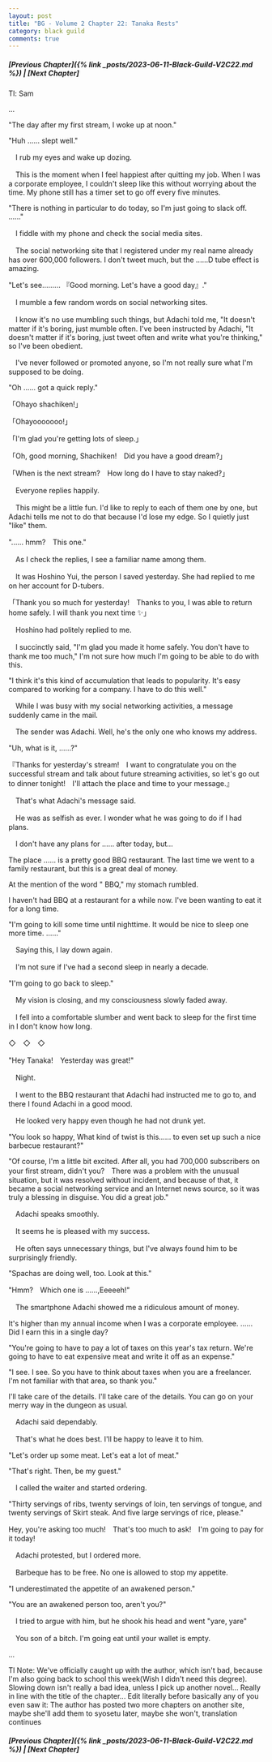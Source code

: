 ```yaml
---
layout: post
title: "BG - Volume 2 Chapter 22: Tanaka Rests"
category: black guild
comments: true
---
```


##### [Previous Chapter]({% link _posts/2023-06-11-Black-Guild-V2C22.md %}) \| [Next Chapter]



Tl: Sam

…

"The day after my first stream, I woke up at noon."


"Huh ...... slept well."


　I rub my eyes and wake up dozing.

　This is the moment when I feel happiest after quitting my job. When I was a corporate employee, I couldn't sleep like this without worrying about the time. My phone still has a timer set to go off every five minutes.
<!--more-->


"There is nothing in particular to do today, so I'm just going to slack off. ......"


　I fiddle with my phone and check the social media sites.

　The social networking site that I registered under my real name already has over 600,000 followers. I don't tweet much, but the ......D tube effect is amazing.


"Let's see......... 『Good morning. Let's have a good day』."


　I mumble a few random words on social networking sites.

　I know it's no use mumbling such things, but Adachi told me, "It doesn't matter if it's boring, just mumble often. I've been instructed by Adachi, "It doesn't matter if it's boring, just tweet often and write what you're thinking," so I've been obedient.

　I've never followed or promoted anyone, so I'm not really sure what I'm supposed to be doing.


"Oh ...... got a quick reply."


「Ohayo shachiken!」

「Ohayooooooo!」

「I'm glad you're getting lots of sleep.」

「Oh, good morning, Shachiken!　Did you have a good dream?」

「When is the next stream?　How long do I have to stay naked?」


　Everyone replies happily.

　This might be a little fun. I'd like to reply to each of them one by one, but Adachi tells me not to do that because I'd lose my edge. So I quietly just "like" them.


"...... hmm?　This one."


　As I check the replies, I see a familiar name among them.

　It was Hoshino Yui, the person I saved yesterday. She had replied to me on her account for D-tubers.


「Thank you so much for yesterday!　Thanks to you, I was able to return home safely. I will thank you next time ✨」


　Hoshino had politely replied to me.

　I succinctly said, "I'm glad you made it home safely. You don't have to thank me too much," I'm not sure how much I'm going to be able to do with this.


"I think it's this kind of accumulation that leads to popularity. It's easy compared to working for a company. I have to do this well."


　While I was busy with my social networking activities, a message suddenly came in the mail.

　The sender was Adachi. Well, he's the only one who knows my address.


"Uh, what is it, ......?"

『Thanks for yesterday's stream!　I want to congratulate you on the successful stream and talk about future streaming activities, so let's go out to dinner tonight!　I'll attach the place and time to your message.』


　That's what Adachi's message said.

　He was as selfish as ever. I wonder what he was going to do if I had plans.


　I don't have any plans for ...... after today, but...


The place ...... is a pretty good BBQ restaurant. The last time we went to a family restaurant, but this is a great deal of money.


At the mention of the word " BBQ," my stomach rumbled.

I haven't had BBQ at a restaurant for a while now. I've been wanting to eat it for a long time.



"I'm going to kill some time until nighttime. It would be nice to sleep one more time. ......"


　Saying this, I lay down again.

　I'm not sure if I've had a second sleep in nearly a decade.


"I'm going to go back to sleep."


　My vision is closing, and my consciousness slowly faded away.

　I fell into a comfortable slumber and went back to sleep for the first time in I don't know how long.


◇　◇　◇


"Hey Tanaka!　Yesterday was great!"


　Night.

　I went to the BBQ restaurant that Adachi had instructed me to go to, and there I found Adachi in a good mood.

　He looked very happy even though he had not drunk yet.


"You look so happy, What kind of twist is this...... to even set up such a nice barbecue restaurant?"

"Of course, I'm a little bit excited. After all, you had 700,000 subscribers on your first stream, didn't you?　There was a problem with the unusual situation, but it was resolved without incident, and because of that, it became a social networking service and an Internet news source, so it was truly a blessing in disguise. You did a great job."


　Adachi speaks smoothly.

　It seems he is pleased with my success.


　He often says unnecessary things, but I've always found him to be surprisingly friendly.


"Spachas are doing well, too. Look at this."

"Hmm?　Which one is ......,Eeeeeh!"


　The smartphone Adachi showed me a ridiculous amount of money.

It's higher than my annual income when I was a corporate employee. ...... Did I earn this in a single day?


"You're going to have to pay a lot of taxes on this year's tax return. We're going to have to eat expensive meat and write it off as an expense."

"I see. I see. So you have to think about taxes when you are a freelancer. I'm not familiar with that area, so thank you."

I'll take care of the details. I'll take care of the details. You can go on your merry way in the dungeon as usual.


　Adachi said dependably.

　That's what he does best. I'll be happy to leave it to him.


"Let's order up some meat. Let's eat a lot of meat."

"That's right. Then, be my guest."


　I called the waiter and started ordering.


"Thirty servings of ribs, twenty servings of loin, ten servings of tongue, and twenty servings of Skirt steak. And five large servings of rice, please."

Hey, you're asking too much!　That's too much to ask!　I'm going to pay for it today!


　Adachi protested, but I ordered more.

　Barbeque has to be free. No one is allowed to stop my appetite.


"I underestimated the appetite of an awakened person."

"You are an awakened person too, aren't you?"


　I tried to argue with him, but he shook his head and went "yare, yare"

　You son of a bitch. I'm going eat until your wallet is empty.


...

Tl Note: We've officially caught up with the author, which isn't bad, because I'm also going back to school this week(Wish I didn't need this degree). Slowing down isn't really a bad idea, unless I pick up another novel... 
Really in line with the title of the chapter... 
Edit literally before basically any of you even saw it: The author has posted two more chapters on another site, maybe she'll add them to syosetu later, maybe she won't, translation continues


##### [Previous Chapter]({% link _posts/2023-06-11-Black-Guild-V2C22.md %}) \| [Next Chapter]